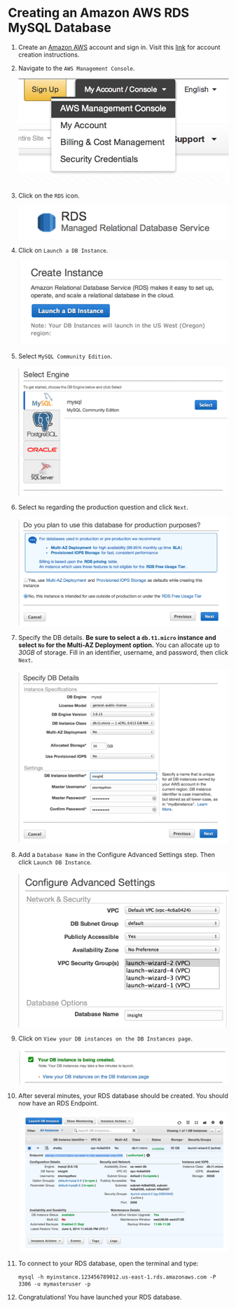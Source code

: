 # Creating an Amazon AWS RDS MySQL Database

1. Create an [Amazon AWS](http://aws.amazon.com/) account and sign in. Visit this
[link](https://github.com/stormpython/insightfl/blob/master/docs/requirements.md#amazon-aws)
for account creation instructions.
2. Navigate to the `AWS Management Console`.

    ![Alt text](images/aws-management-console.png)

3. Click on the `RDS` icon.

    ![Alt text](images/rds.png)

4. Click on `Launch a DB Instance`.

    ![Alt text](images/launch-db-instance.png)

5. Select `MySQL Community Edition`.

    ![Alt text](images/select-mysql.png)

6. Select `No` regarding the production question and click `Next`.

    ![Alt text](images/no-production.png)

7. Specify the DB details. **Be sure to select a `db.t1.micro` instance and select `No` for the Multi-AZ Deployment
option.** You can allocate up to *30GB* of storage. Fill in an identifier, username, and password, then click `Next`.

    ![Alt text](images/db-details.png)

8. Add a `Database Name` in the Configure Advanced Settings step. Then click `Launch DB Instance`.

    ![Alt text](images/db-name.png)

9. Click on `View your DB instances on the DB Instances page`.

    ![Alt text](images/view-db.png)

10. After several minutes, your RDS database should be created. You should now have an RDS Endpoint.

    ![Alt text](images/mysql-db-instance.png)

11. To connect to your RDS database, open the terminal and type:

    ```
    mysql -h myinstance.123456789012.us-east-1.rds.amazonaws.com -P 3306 -u mymasteruser -p
    ```

12. Congratulations! You have launched your RDS database.
